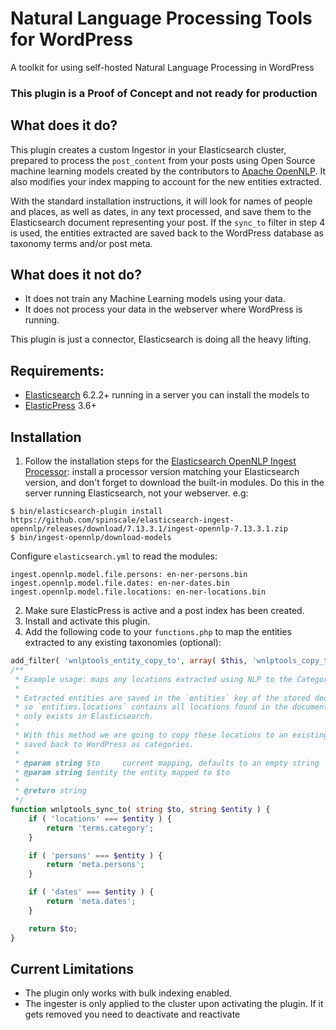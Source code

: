 # Natural Language Processing Tools for WordPress
A toolkit for using self-hosted Natural Language Processing in WordPress

### This plugin is a Proof of Concept and not ready for production

## What does it do?
This plugin creates a custom Ingestor in your Elasticsearch cluster, prepared to process the `post_content` from your posts using Open Source machine learning models created by the contributors to [Apache OpenNLP](https://opennlp.apache.org/). It also modifies your index mapping to account for the new entities extracted. 

With the standard installation instructions, it will look for names of people and places, as well as dates, in any text processed, and save them to the Elasticsearch document representing your post. If the `sync_to` filter in step 4 is used, the entities extracted are saved back to the WordPress database as taxonomy terms and/or post meta.

## What does it not do?
- It does not train any Machine Learning models using your data.
- It does not process your data in the webserver where WordPress is running. 

This plugin is just a connector, Elasticsearch is doing all the heavy lifting.

## Requirements:
- [Elasticsearch](https://github.com/elastic/elasticsearch) 6.2.2+ running in a server you can install the models to
- [ElasticPress](https://github.com/10up/ElasticPress) 3.6+

## Installation
1. Follow the installation steps for the [Elasticsearch OpenNLP Ingest Processor](https://github.com/spinscale/elasticsearch-ingest-opennlp): install a processor version matching your Elasticsearch version, and don't forget to download the built-in modules. Do this in the server running Elasticsearch, not your webserver. e.g:

```
$ bin/elasticsearch-plugin install https://github.com/spinscale/elasticsearch-ingest-opennlp/releases/download/7.13.3.1/ingest-opennlp-7.13.3.1.zip
$ bin/ingest-opennlp/download-models
```

Configure `elasticsearch.yml` to read the modules:
```
ingest.opennlp.model.file.persons: en-ner-persons.bin
ingest.opennlp.model.file.dates: en-ner-dates.bin
ingest.opennlp.model.file.locations: en-ner-locations.bin
```

2. Make sure ElasticPress is active and a post index has been created.
3. Install and activate this plugin.
4. Add the following code to your `functions.php` to map the entities extracted to any existing taxonomies (optional):

```php
add_filter( 'wnlptools_entity_copy_to', array( $this, 'wnlptools_copy_to' ), 10, 2 );
/**
 * Example usage: maps any locations extracted using NLP to the Category taxonomy
 *
 * Extracted entities are saved in the `entities` key of the stored document in Elasticsearch
 * so `entities.locations` contains all locations found in the document. However, this content
 * only exists in Elasticsearch.
 *
 * With this method we are going to copy these locations to an existing taxonomy so they can be
 * saved back to WordPress as categories.
 *
 * @param string $to     current mapping, defaults to an empty string
 * @param string $entity the entity mapped to $to
 *
 * @return string
 */
function wnlptools_sync_to( string $to, string $entity ) {
    if ( 'locations' === $entity ) {
        return 'terms.category';
    }

    if ( 'persons' === $entity ) {
        return 'meta.persons';
    }

    if ( 'dates' === $entity ) {
        return 'meta.dates';
    }

    return $to;
}
```

## Current Limitations
- The plugin only works with bulk indexing enabled.
- The ingester is only applied to the cluster upon activating the plugin. If it gets removed you need to deactivate
  and reactivate
